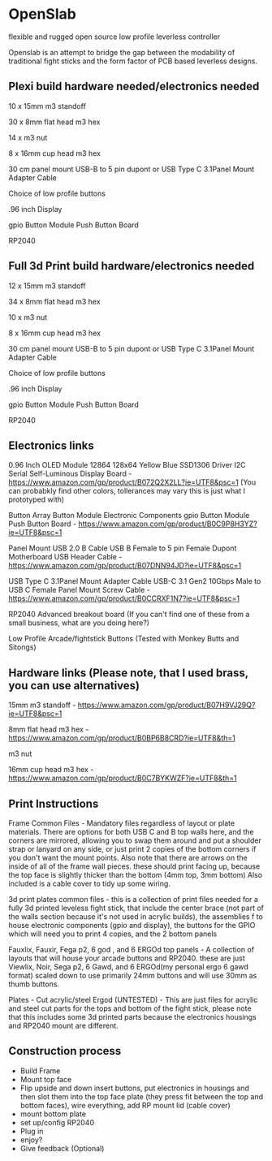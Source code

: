 # OpenSlab
flexible and rugged open source low profile leverless controller 

Openslab is an attempt to bridge the gap between the modability of traditional fight sticks and the form factor of PCB based leverless designs.



Plexi build hardware needed/electronics needed
-----------
10 x 15mm m3 standoff

30 x 8mm flat head m3 hex 

14 x m3 nut

8 x 16mm cup head m3 hex

30 cm panel mount USB-B to 5 pin dupont or USB Type C 3.1Panel Mount Adapter Cable

Choice of low profile buttons

.96 inch Display

gpio Button Module Push Button Board

RP2040

Full 3d Print build hardware/electronics needed
-----------
12 x 15mm m3 standoff

34 x 8mm flat head m3 hex 

10 x m3 nut

8 x 16mm cup head m3 hex

30 cm panel mount USB-B to 5 pin dupont or USB Type C 3.1Panel Mount Adapter Cable

Choice of low profile buttons

.96 inch Display

gpio Button Module Push Button Board

RP2040




Electronics links
-----------
0.96 Inch OLED Module 12864 128x64 Yellow Blue SSD1306 Driver I2C Serial Self-Luminous Display Board - https://www.amazon.com/gp/product/B072Q2X2LL?ie=UTF8&psc=1 (You can probabkly find other colors, tollerances may vary this is just what I prototyped with)

Button Array Button Module Electronic Components gpio Button Module Push Button Board - https://www.amazon.com/gp/product/B0C9P8H3YZ?ie=UTF8&psc=1

Panel Mount USB 2.0 B Cable USB B Female to 5 pin Female Dupont Motherboard USB Header Cable - https://www.amazon.com/gp/product/B07DNN94JD?ie=UTF8&psc=1

USB Type C 3.1Panel Mount Adapter Cable USB-C 3.1 Gen2 10Gbps Male to USB C Female Panel Mount Screw Cable - https://www.amazon.com/gp/product/B0CCRXF1N7?ie=UTF8&psc=1

RP2040 Advanced breakout board (If you can't find one of these from a small business, what are you doing here?)

Low Profile Arcade/fightstick Buttons (Tested with Monkey Butts and Sitongs) 


Hardware links (Please note, that I used brass, you can use alternatives)
-----------
15mm m3 standoff - https://www.amazon.com/gp/product/B07H9VJ29Q?ie=UTF8&psc=1

8mm flat head m3 hex - https://www.amazon.com/gp/product/B0BP6B8CRD?ie=UTF8&th=1

m3 nut

16mm cup head m3 hex - https://www.amazon.com/gp/product/B0C7BYKWZF?ie=UTF8&th=1






Print Instructions
-----------
Frame Common Files - Mandatory files regardless of layout or plate materials. There are options for both USB C and B top walls here, and the corners are mirrored, allowing you to swap them around and put a shoulder strap or lanyard on any side, or just print 2 copies of the bottom corners if you don't want the mount points. Also note that there are arrows on the inside of all of the frame wall pieces. these should print facing up, because the top face is slightly thicker  than the bottom (4mm top, 3mm bottom) Also included is a cable cover to tidy up some wiring.


3d print plates common files - this is a collection of print files needed for a fully 3d printed leveless fight stick, that include the center brace (not part of the walls section because it's not used in acrylic builds), the assemblies f to house electronic components (gpio and display), the buttons for the GPIO which will need you to print 4 copies, and the 2 bottom panels


Fauxlix, Fauxir, Fega p2, 6 god , and 6 ERGOd top panels - A collection of layouts that will house your arcade buttons and RP2040. these are just Viewlix, Noir, Sega p2, 6 Gawd, and 6 ERGOd(my personal ergo 6 gawd format) scaled down to use primarily 24mm buttons and will use 30mm as thumb buttons. 


Plates - Cut acrylic/steel Ergod (UNTESTED) - This are just files for acrylic and steel cut parts for the tops and bottom of the fight stick, please note that this includes some 3d printed parts because the electronics housings and RP2040 mount are different. 




Construction process
-------------
- Build Frame
- Mount top face
- Flip upside and down insert buttons, put electronics in housings and then slot them into the top face plate (they press fit between the top and bottom faces), wire everything, add RP mount lid (cable cover)
- mount bottom plate
- set up/config RP2040
- Plug in
- enjoy?
- Give feedback (Optional)


